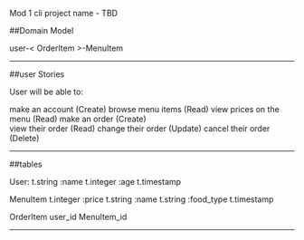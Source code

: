 
Mod 1 cli project name - TBD

##Domain Model

user-< OrderItem >-MenuItem
____________________________________
##user Stories

User will be able to:

make an account (Create)
browse menu items (Read)
view prices on the menu (Read)
make an order (Create)                 
view their order (Read)
change their order (Update)
cancel their order (Delete)
____________________________________
##tables

User:
  t.string :name
  t.integer :age
  t.timestamp

MenuItem
  t.integer :price
  t.string :name
  t.string :food_type
  t.timestamp

OrderItem
  user_id
  MenuItem_id
____________________________________